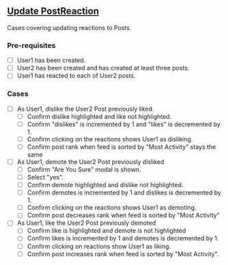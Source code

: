 ## [Update PostReaction](documentation/testing/test-cases/PostReaction/update.md)

Cases covering updating reactions to Posts.

### Pre-requisites

- [ ] User1 has been created.
- [ ] User2 has been created and has created at least three posts.
- [ ] User1 has reacted to each of User2 posts.

### Cases

- [ ] As User1, dislike the User2 Post previously liked. 
    - [ ] Confirm dislike highlighted and like not highlighted.
    - [ ] Confirm "dislikes" is incremented by 1 and "likes" is decremented by 1.
    - [ ] Confirm clicking on the reactions shows User1 as disliking.
    - [ ] Confirm post rank when feed is sorted by "Most Activity" stays the same
    
- [ ] As User1, demote the User2 Post previously disliked
    - [ ] Confirm "Are You Sure" modal is shown.
    - [ ] Select "yes".
    - [ ] Confirm demote highlighted and dislike not highlighted.
    - [ ] Confirm demotes is incremented by 1 and dislikes is decremented by 1.
    - [ ] Confirm clicking on the reactions shows User1 as demoting.
    - [ ] Confirm post decreases rank when feed is sorted by "Most Activity"
    
- [ ] As User1, like the User2 Post previously demoted 
    - [ ] Confirm like is highlighted and demote is not highlighted
    - [ ] Confirm likes is incremented by 1 and demotes is decremented by 1.
    - [ ] Confirm clicking on reactions show User1 as liking.
    - [ ] Confirm post increases rank when feed is sorted by "Most Activity".
